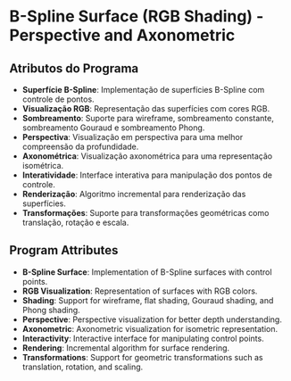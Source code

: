 # B-Spline Surface (RGB Shading) - Perspective and Axonometric

## Atributos do Programa

- **Superfície B-Spline**: Implementação de superfícies B-Spline com controle de pontos.
- **Visualização RGB**: Representação das superfícies com cores RGB.
- **Sombreamento**: Suporte para wireframe, sombreamento constante, sombreamento Gouraud e sombreamento Phong.
- **Perspectiva**: Visualização em perspectiva para uma melhor compreensão da profundidade.
- **Axonométrica**: Visualização axonométrica para uma representação isométrica.
- **Interatividade**: Interface interativa para manipulação dos pontos de controle.
- **Renderização**: Algoritmo incremental para renderização das superfícies.
- **Transformações**: Suporte para transformações geométricas como translação, rotação e escala.

## Program Attributes

- **B-Spline Surface**: Implementation of B-Spline surfaces with control points.
- **RGB Visualization**: Representation of surfaces with RGB colors.
- **Shading**: Support for wireframe, flat shading, Gouraud shading, and Phong shading.
- **Perspective**: Perspective visualization for better depth understanding.
- **Axonometric**: Axonometric visualization for isometric representation.
- **Interactivity**: Interactive interface for manipulating control points.
- **Rendering**: Incremental algorithm for surface rendering.
- **Transformations**: Support for geometric transformations such as translation, rotation, and scaling.
